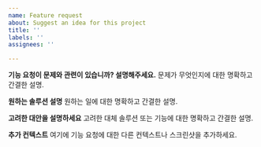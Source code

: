 ```yaml
---
name: Feature request
about: Suggest an idea for this project
title: ''
labels: ''
assignees: ''

---
```


**기능 요청이 문제와 관련이 있습니까? 설명해주세요.**
문제가 무엇인지에 대한 명확하고 간결한 설명.

**원하는 솔루션 설명**
원하는 일에 대한 명확하고 간결한 설명.

**고려한 대안을 설명하세요**
고려한 대체 솔루션 또는 기능에 대한 명확하고 간결한 설명.

**추가 컨텍스트**
여기에 기능 요청에 대한 다른 컨텍스트나 스크린샷을 추가하세요.
